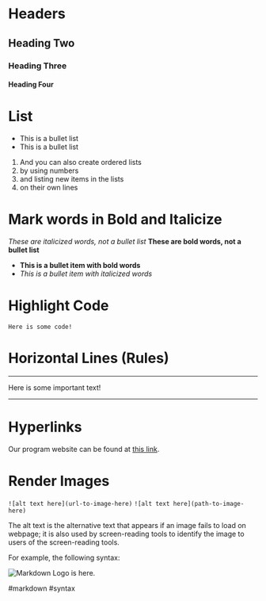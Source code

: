 
# Headers

## Heading Two

### Heading Three

#### Heading Four

# List 

* This is a bullet list
* This is a bullet list

1. And you can also create ordered lists
2. by using numbers
3. and listing new items in the lists 
4. on their own lines

# Mark words in Bold and Italicize

*These are italicized words, not a bullet list*
**These are bold words, not a bullet list**

* **This is a bullet item with bold words**
* *This is a bullet item with italicized words*

# Highlight Code


`Here is some code!`

# Horizontal Lines (Rules)

***

Here is some important text!

***

# Hyperlinks

Our program website can be found at <a href="http://earthdatascience.org" target="_blank">this link</a>.

# Render Images
`![alt text here](url-to-image-here)`
`![alt text here](path-to-image-here)`

The alt text is the alternative text that appears if an image fails to load on webpage; it is also used by screen-reading tools to identify the image to users of the screen-reading tools.

For example, the following syntax:

![Markdown Logo is here.](https://www.fullstackpython.com/img/logos/markdown.png)

#markdown #syntax